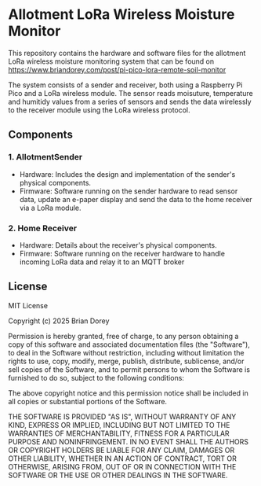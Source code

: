 # Allotment LoRa Wireless Moisture Monitor

This repository contains the hardware and software files for the allotment LoRa wireless moisture monitoring system that can be found on https://www.briandorey.com/post/pi-pico-lora-remote-soil-monitor

The system consists of a sender and receiver, both using a Raspberry Pi Pico and a LoRa wireless module. The sensor reads moisuture, temperature and humitidy values from a series of sensors and sends the data wirelessly to the receiver module using the LoRa wireless protocol.

## Components
###  1. AllotmentSender
   - Hardware: Includes the design and implementation of the sender's physical components.
   - Firmware: Software running on the sender hardware to read sensor data, update an e-paper display and send the data to the home receiver via a LoRa module.


### 2. Home Receiver
   - Hardware: Details about the receiver's physical components.
   - Firmware: Software running on the receiver hardware to handle incoming LoRa data and relay it to an MQTT broker

## License



MIT License

Copyright (c) 2025 Brian Dorey

Permission is hereby granted, free of charge, to any person obtaining a copy of this software and associated documentation files (the "Software"), to deal in the Software without restriction, including without limitation the rights to use, copy, modify, merge, publish, distribute, sublicense, and/or sell copies of the Software, and to permit persons to whom the Software is furnished to do so, subject to the following conditions:

The above copyright notice and this permission notice shall be included in all copies or substantial portions of the Software.

THE SOFTWARE IS PROVIDED "AS IS", WITHOUT WARRANTY OF ANY KIND, EXPRESS OR IMPLIED, INCLUDING BUT NOT LIMITED TO THE WARRANTIES OF MERCHANTABILITY, FITNESS FOR A PARTICULAR PURPOSE AND NONINFRINGEMENT. IN NO EVENT SHALL THE AUTHORS OR COPYRIGHT HOLDERS BE LIABLE FOR ANY CLAIM, DAMAGES OR OTHER LIABILITY, WHETHER IN AN ACTION OF CONTRACT, TORT OR OTHERWISE, ARISING FROM, OUT OF OR IN CONNECTION WITH THE SOFTWARE OR THE USE OR OTHER DEALINGS IN THE SOFTWARE.